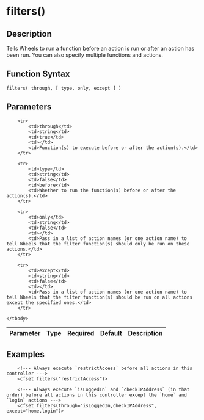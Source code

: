 # filters()

## Description
Tells Wheels to run a function before an action is run or after an action has been run. You can also specify multiple functions and actions.

## Function Syntax
	filters( through, [ type, only, except ] )


## Parameters
<table>
	<thead>
		<tr>
			<th>Parameter</th>
			<th>Type</th>
			<th>Required</th>
			<th>Default</th>
			<th>Description</th>
		</tr>
	</thead>
	<tbody>
		
		<tr>
			<td>through</td>
			<td>string</td>
			<td>true</td>
			<td></td>
			<td>Function(s) to execute before or after the action(s).</td>
		</tr>
		
		<tr>
			<td>type</td>
			<td>string</td>
			<td>false</td>
			<td>before</td>
			<td>Whether to run the function(s) before or after the action(s).</td>
		</tr>
		
		<tr>
			<td>only</td>
			<td>string</td>
			<td>false</td>
			<td></td>
			<td>Pass in a list of action names (or one action name) to tell Wheels that the filter function(s) should only be run on these actions.</td>
		</tr>
		
		<tr>
			<td>except</td>
			<td>string</td>
			<td>false</td>
			<td></td>
			<td>Pass in a list of action names (or one action name) to tell Wheels that the filter function(s) should be run on all actions except the specified ones.</td>
		</tr>
		
	</tbody>
</table>


## Examples
	
		<!--- Always execute `restrictAccess` before all actions in this controller --->
		<cfset filters("restrictAccess")>

		<!--- Always execute `isLoggedIn` and `checkIPAddress` (in that order) before all actions in this controller except the `home` and `login` actions --->
		<cfset filters(through="isLoggedIn,checkIPAddress", except="home,login")>
